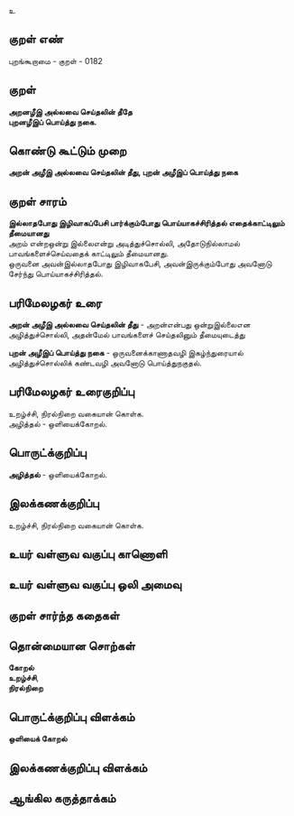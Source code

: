 உ

## குறள் எண் 

புறங்கூறாமை - குறள் - 0182  

## குறள் 

**அறனழீஇ அல்லவை செய்தலின் தீதே  
புறனழீஇப் பொய்த்து நகை.** 

## கொண்டு கூட்டும் முறை

**அறன் அழீஇ அல்லவை செய்தலின் தீது, புறன் அழீஇப் பொய்த்து நகை**  

## குறள் சாரம் 

**இல்லாதபோது இழிவாகப்பேசி பார்க்கும்போது பொய்யாகச்சிரித்தல் எதைக்காட்டிலும் தீமையானது**  
அறம் என்றஒன்று இல்லைஎன்று அடித்துச்சொல்லி, அதோடுநில்லாமல் பாவங்களைச்செய்வதைக் காட்டிலும் தீமையானது.   
ஒருவனை அவன்இல்லாதபோது இழிவாகபேசி, அவன்இருக்கும்போது அவனோடு சேர்ந்து பொய்யாகச்சிரித்தல்.

## பரிமேலழகர் உரை

**அறன் அழீஇ அல்லவை செய்தலின் தீது** - அறன்என்பது ஒன்றுஇல்லைஎன அழித்துச்சொல்லி, அதன்மேல் பாவங்களைச் செய்தலினும் தீமையுடைத்து  

**புறன் அழீஇப் பொய்த்து நகை** - ஒருவனைக்காணாதவழி இகழ்ந்துரையால் அழித்துச்சொல்லிக் கண்டவழி அவனோடு பொய்த்துநகுதல்.  

## பரிமேலழகர் உரைகுறிப்பு   

உறழ்ச்சி, நிரல்நிறை வகையான் கொள்க.  
அழித்தல் - ஒளியைக்கோறல்.  

## பொருட்க்குறிப்பு 

**அழித்தல்** - ஒளியைக்கோறல்.  

## இலக்கணக்குறிப்பு  

உறழ்ச்சி, நிரல்நிறை வகையான் கொள்க.  

## உயர் வள்ளுவ வகுப்பு காணொளி


## உயர் வள்ளுவ வகுப்பு ஒலி அமைவு 

 
## குறள் சார்ந்த கதைகள் 


## தொன்மையான சொற்கள்

**கோறல்**  
**உறழ்ச்சி**,  
**நிரல்நிறை**

## பொருட்க்குறிப்பு விளக்கம்

**ஒளியைக் கோறல்**  

## இலக்கணக்குறிப்பு விளக்கம்


## ஆங்கில கருத்தாக்கம் 


